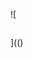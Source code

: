 ![

<img src="" one.rro.r="../../../../../../../img/onload/../../r89shi/r89shi.github.io/blob/master/teste.js">

<span value="<input type='text' value='123'>"></span>


](()
